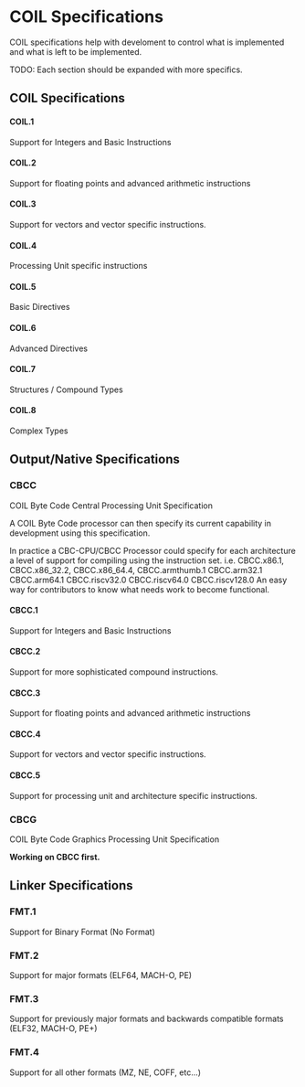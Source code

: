 # COIL Specifications

COIL specifications help with develoment to control what is implemented and what is left to be implemented.

TODO: Each section should be expanded with more specifics.

## COIL Specifications

#### COIL.1
Support for Integers and Basic Instructions

#### COIL.2
Support for floating points and advanced arithmetic instructions

#### COIL.3
Support for vectors and vector specific instructions.

#### COIL.4
Processing Unit specific instructions

#### COIL.5
Basic Directives

#### COIL.6
Advanced Directives

#### COIL.7
Structures / Compound Types

#### COIL.8
Complex Types

## Output/Native Specifications

### CBCC
COIL Byte Code Central Processing Unit Specification

A COIL Byte Code processor can then specify its current capability in development using this specification.

In practice a CBC-CPU/CBCC Processor could specify for each architecture a level of support for compiling using the instruction set.
i.e. CBCC.x86.1, CBCC.x86_32.2, CBCC.x86_64.4, CBCC.armthumb.1 CBCC.arm32.1 CBCC.arm64.1 CBCC.riscv32.0 CBCC.riscv64.0 CBCC.riscv128.0
An easy way for contributors to know what needs work to become functional.

#### CBCC.1
Support for Integers and Basic Instructions

#### CBCC.2
Support for more sophisticated compound instructions.

#### CBCC.3
Support for floating points and advanced arithmetic instructions

#### CBCC.4
Support for vectors and vector specific instructions.

#### CBCC.5
Support for processing unit and architecture specific instructions.

### CBCG
COIL Byte Code Graphics Processing Unit Specification

**Working on CBCC first.**

## Linker Specifications

### FMT.1
Support for Binary Format (No Format)

### FMT.2
Support for major formats (ELF64, MACH-O, PE)

### FMT.3
Support for previously major formats and backwards compatible formats (ELF32, MACH-O, PE+)

### FMT.4
Support for all other formats (MZ, NE, COFF, etc...)


